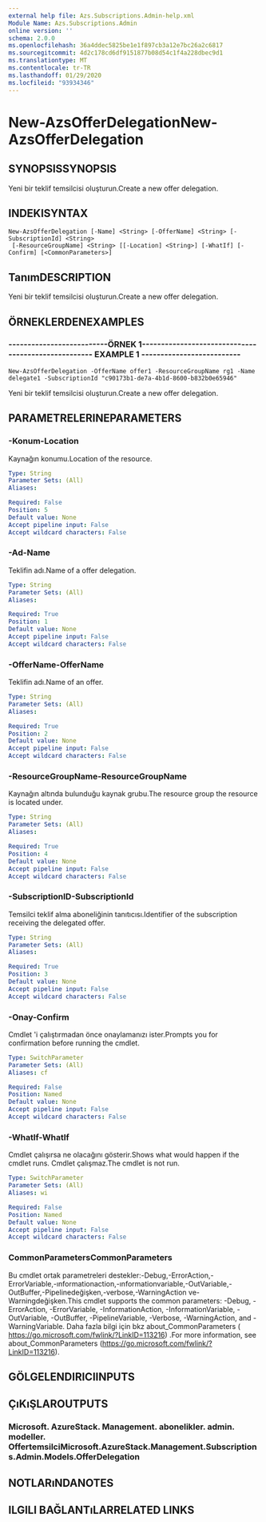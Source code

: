 ```yaml
---
external help file: Azs.Subscriptions.Admin-help.xml
Module Name: Azs.Subscriptions.Admin
online version: ''
schema: 2.0.0
ms.openlocfilehash: 36a4ddec5825be1e1f897cb3a12e7bc26a2c6817
ms.sourcegitcommit: 4d2c178cd6df9151877b08d54c1f4a228dbec9d1
ms.translationtype: MT
ms.contentlocale: tr-TR
ms.lasthandoff: 01/29/2020
ms.locfileid: "93934346"
---
```

# <span data-ttu-id="da628-101">New-AzsOfferDelegation</span><span class="sxs-lookup"><span data-stu-id="da628-101">New-AzsOfferDelegation</span></span>

## <span data-ttu-id="da628-102">SYNOPSIS</span><span class="sxs-lookup"><span data-stu-id="da628-102">SYNOPSIS</span></span>
<span data-ttu-id="da628-103">Yeni bir teklif temsilcisi oluşturun.</span><span class="sxs-lookup"><span data-stu-id="da628-103">Create a new offer delegation.</span></span>

## <span data-ttu-id="da628-104">INDEKI</span><span class="sxs-lookup"><span data-stu-id="da628-104">SYNTAX</span></span>

```
New-AzsOfferDelegation [-Name] <String> [-OfferName] <String> [-SubscriptionId] <String>
 [-ResourceGroupName] <String> [[-Location] <String>] [-WhatIf] [-Confirm] [<CommonParameters>]
```

## <span data-ttu-id="da628-105">Tanım</span><span class="sxs-lookup"><span data-stu-id="da628-105">DESCRIPTION</span></span>
<span data-ttu-id="da628-106">Yeni bir teklif temsilcisi oluşturun.</span><span class="sxs-lookup"><span data-stu-id="da628-106">Create a new offer delegation.</span></span>

## <span data-ttu-id="da628-107">ÖRNEKLERDEN</span><span class="sxs-lookup"><span data-stu-id="da628-107">EXAMPLES</span></span>

### <span data-ttu-id="da628-108">--------------------------ÖRNEK 1--------------------------</span><span class="sxs-lookup"><span data-stu-id="da628-108">-------------------------- EXAMPLE 1 --------------------------</span></span>
```
New-AzsOfferDelegation -OfferName offer1 -ResourceGroupName rg1 -Name delegate1 -SubscriptionId "c90173b1-de7a-4b1d-8600-b832b0e65946"
```

<span data-ttu-id="da628-109">Yeni bir teklif temsilcisi oluşturun.</span><span class="sxs-lookup"><span data-stu-id="da628-109">Create a new offer delegation.</span></span>

## <span data-ttu-id="da628-110">PARAMETRELERINE</span><span class="sxs-lookup"><span data-stu-id="da628-110">PARAMETERS</span></span>

### <span data-ttu-id="da628-111">-Konum</span><span class="sxs-lookup"><span data-stu-id="da628-111">-Location</span></span>
<span data-ttu-id="da628-112">Kaynağın konumu.</span><span class="sxs-lookup"><span data-stu-id="da628-112">Location of the resource.</span></span>

```yaml
Type: String
Parameter Sets: (All)
Aliases: 

Required: False
Position: 5
Default value: None
Accept pipeline input: False
Accept wildcard characters: False
```

### <span data-ttu-id="da628-113">-Ad</span><span class="sxs-lookup"><span data-stu-id="da628-113">-Name</span></span>
<span data-ttu-id="da628-114">Teklifin adı.</span><span class="sxs-lookup"><span data-stu-id="da628-114">Name of a offer delegation.</span></span>

```yaml
Type: String
Parameter Sets: (All)
Aliases: 

Required: True
Position: 1
Default value: None
Accept pipeline input: False
Accept wildcard characters: False
```

### <span data-ttu-id="da628-115">-OfferName</span><span class="sxs-lookup"><span data-stu-id="da628-115">-OfferName</span></span>
<span data-ttu-id="da628-116">Teklifin adı.</span><span class="sxs-lookup"><span data-stu-id="da628-116">Name of an offer.</span></span>

```yaml
Type: String
Parameter Sets: (All)
Aliases: 

Required: True
Position: 2
Default value: None
Accept pipeline input: False
Accept wildcard characters: False
```

### <span data-ttu-id="da628-117">-ResourceGroupName</span><span class="sxs-lookup"><span data-stu-id="da628-117">-ResourceGroupName</span></span>
<span data-ttu-id="da628-118">Kaynağın altında bulunduğu kaynak grubu.</span><span class="sxs-lookup"><span data-stu-id="da628-118">The resource group the resource is located under.</span></span>

```yaml
Type: String
Parameter Sets: (All)
Aliases: 

Required: True
Position: 4
Default value: None
Accept pipeline input: False
Accept wildcard characters: False
```

### <span data-ttu-id="da628-119">-SubscriptionID</span><span class="sxs-lookup"><span data-stu-id="da628-119">-SubscriptionId</span></span>
<span data-ttu-id="da628-120">Temsilci teklif alma aboneliğinin tanıtıcısı.</span><span class="sxs-lookup"><span data-stu-id="da628-120">Identifier of the subscription receiving the delegated offer.</span></span>

```yaml
Type: String
Parameter Sets: (All)
Aliases: 

Required: True
Position: 3
Default value: None
Accept pipeline input: False
Accept wildcard characters: False
```

### <span data-ttu-id="da628-121">-Onay</span><span class="sxs-lookup"><span data-stu-id="da628-121">-Confirm</span></span>
<span data-ttu-id="da628-122">Cmdlet 'i çalıştırmadan önce onaylamanızı ister.</span><span class="sxs-lookup"><span data-stu-id="da628-122">Prompts you for confirmation before running the cmdlet.</span></span>

```yaml
Type: SwitchParameter
Parameter Sets: (All)
Aliases: cf

Required: False
Position: Named
Default value: None
Accept pipeline input: False
Accept wildcard characters: False
```

### <span data-ttu-id="da628-123">-WhatIf</span><span class="sxs-lookup"><span data-stu-id="da628-123">-WhatIf</span></span>
<span data-ttu-id="da628-124">Cmdlet çalışırsa ne olacağını gösterir.</span><span class="sxs-lookup"><span data-stu-id="da628-124">Shows what would happen if the cmdlet runs.</span></span>
<span data-ttu-id="da628-125">Cmdlet çalışmaz.</span><span class="sxs-lookup"><span data-stu-id="da628-125">The cmdlet is not run.</span></span>

```yaml
Type: SwitchParameter
Parameter Sets: (All)
Aliases: wi

Required: False
Position: Named
Default value: None
Accept pipeline input: False
Accept wildcard characters: False
```

### <span data-ttu-id="da628-126">CommonParameters</span><span class="sxs-lookup"><span data-stu-id="da628-126">CommonParameters</span></span>
<span data-ttu-id="da628-127">Bu cmdlet ortak parametreleri destekler:-Debug,-ErrorAction,-ErrorVariable,-ınformationaction,-ınformationvariable,-OutVariable,-OutBuffer,-Pipelinedeğişken,-verbose,-WarningAction ve-Warningdeğişken.</span><span class="sxs-lookup"><span data-stu-id="da628-127">This cmdlet supports the common parameters: -Debug, -ErrorAction, -ErrorVariable, -InformationAction, -InformationVariable, -OutVariable, -OutBuffer, -PipelineVariable, -Verbose, -WarningAction, and -WarningVariable.</span></span> <span data-ttu-id="da628-128">Daha fazla bilgi için bkz about_CommonParameters ( https://go.microsoft.com/fwlink/?LinkID=113216) .</span><span class="sxs-lookup"><span data-stu-id="da628-128">For more information, see about_CommonParameters (https://go.microsoft.com/fwlink/?LinkID=113216).</span></span>

## <span data-ttu-id="da628-129">GÖLGELENDIRICI</span><span class="sxs-lookup"><span data-stu-id="da628-129">INPUTS</span></span>

## <span data-ttu-id="da628-130">ÇıKıŞLAR</span><span class="sxs-lookup"><span data-stu-id="da628-130">OUTPUTS</span></span>

### <span data-ttu-id="da628-131">Microsoft. AzureStack. Management. abonelikler. admin. modeller. Offertemsilci</span><span class="sxs-lookup"><span data-stu-id="da628-131">Microsoft.AzureStack.Management.Subscriptions.Admin.Models.OfferDelegation</span></span>

## <span data-ttu-id="da628-132">NOTLARıNDA</span><span class="sxs-lookup"><span data-stu-id="da628-132">NOTES</span></span>

## <span data-ttu-id="da628-133">ILGILI BAĞLANTıLAR</span><span class="sxs-lookup"><span data-stu-id="da628-133">RELATED LINKS</span></span>

